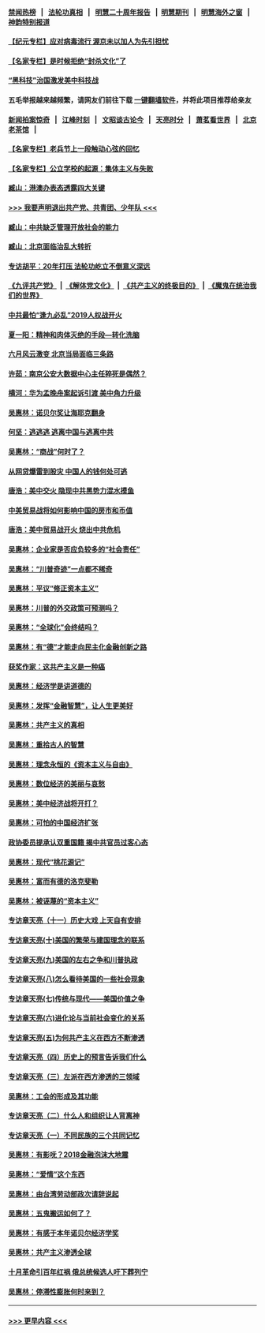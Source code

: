 #### [禁闻热榜](热点新闻.md?=0)  &nbsp;&nbsp;|&nbsp;&nbsp; [法轮功真相](https://github.com/gfw-breaker/truth/blob/master/README.md?=0) &nbsp;&nbsp;|&nbsp;&nbsp; [明慧二十周年报告](https://github.com/gfw-breaker/mh-reports/blob/master/README.md?=0) &nbsp;&nbsp;|&nbsp;&nbsp;[明慧期刊](https://github.com/gfw-breaker/mh-qikan) &nbsp;&nbsp;|&nbsp;&nbsp; [明慧海外之窗](https://github.com/gfw-breaker/mh-news/blob/master/README.md?=0) &nbsp;&nbsp;|&nbsp;&nbsp; [神韵特别报道](https://github.com/gfw-breaker/mh-news/blob/master/shenyun.md?=0)
#### [【纪元专栏】应对病毒流行 渥京未以加人为先引担忧](../pages/nsc423/n11875714.md?t=03050231) 
#### [【名家专栏】是时候拒绝“封杀文化”了](../pages/nsc423/n11814093.md?t=03050231) 
#### [“黑科技”治国激发美中科技战](../pages/nsc423/n11638056.md?t=03050231) 
#### 五毛举报越来越频繁，请网友们前往下载 [一键翻墙软件](https://github.com/gfw-breaker/ssr-accounts)，并将此项目推荐给亲友
#### [新闻拍案惊奇](https://github.com/gfw-breaker/banned-news/blob/master/pages/link4.md) &nbsp;&nbsp;|&nbsp;&nbsp; [江峰时刻](https://github.com/gfw-breaker/banned-news/blob/master/pages/link4.md) &nbsp;&nbsp;|&nbsp;&nbsp; [文昭谈古论今](https://github.com/gfw-breaker/banned-news/blob/master/pages/link4.md) &nbsp;&nbsp;|&nbsp;&nbsp; [天亮时分](https://github.com/gfw-breaker/banned-news/blob/master/pages/link4.md) &nbsp;&nbsp;|&nbsp;&nbsp; [萧茗看世界](https://github.com/gfw-breaker/banned-news/blob/master/pages/link4.md) &nbsp;&nbsp;|&nbsp;&nbsp; [北京老茶馆](https://github.com/gfw-breaker/banned-news/blob/master/pages/link4.md) &nbsp;&nbsp;|&nbsp;&nbsp; 
#### [【名家专栏】老兵节上一段触动心弦的回忆](../pages/nsc423/n11646016.md?t=03050231) 
#### [【名家专栏】公立学校的起源：集体主义与失败](../pages/nsc423/n11601833.md?t=03050231) 
#### [臧山：港澳办表态透露四大关键](../pages/nsc423/n11421628.md?t=03050231) 
#### [>>> 我要声明退出共产党、共青团、少年队 <<<](https://github.com/begood0513/goodnews/blob/master/quit/letter.md) 
#### [臧山：中共缺乏管理开放社会的能力](../pages/nsc423/n11407457.md?t=03050231) 
#### [臧山：北京面临治乱大转折](../pages/nsc423/n11406895.md?t=03050231) 
#### [专访胡平：20年打压 法轮功屹立不倒意义深远](../pages/nsc423/n11398800.md?t=03050231) 
#### [《九评共产党》](https://github.com/begood0513/9ping.md/blob/master/README.md) &nbsp;|&nbsp; [《解体党文化》](../../../../jtdwh.md/blob/master/README.md)  &nbsp;|&nbsp; [《共产主义的终极目的》](../../../../gczydzjmd.md/blob/master/README.md) &nbsp;|&nbsp; [《魔鬼在统治我们的世界》](../../../../mgztzwmdsj.md/blob/master/README.md) 
#### [中共最怕“逢九必乱”2019人权战开火](../pages/nsc423/n11385248.md?t=03050231) 
#### [夏一阳：精神和肉体灭绝的手段—转化洗脑](../pages/nsc423/n11368250.md?t=03050231) 
#### [六月风云激变 北京当局面临三条路](../pages/nsc423/n11313668.md?t=03050231) 
#### [许茹：南京公安大数据中心主任猝死是偶然？](../pages/nsc423/n11064744.md?t=03050231) 
#### [横河：华为孟晚舟案起诉引渡 美中角力升级](../pages/nsc423/n11027230.md?t=03050231) 
#### [吴惠林：诺贝尔奖让海耶克翻身](../pages/nsc423/n10890049.md?t=03050231) 
#### [何坚：逃逃逃 逃离中国与逃离中共](../pages/nsc423/n10592891.md?t=03050231) 
#### [吴惠林：“商战”何时了？](../pages/nsc423/n10573558.md?t=03050231) 
#### [从网贷爆雷到股灾 中国人的钱何处可逃](../pages/nsc423/n10572800.md?t=03050231) 
#### [唐浩：美中交火 隐现中共黑势力混水摸鱼](../pages/nsc423/n10544040.md?t=03050231) 
#### [中美贸易战将如何影响中国的房市和币值](../pages/nsc423/n10543697.md?t=03050231) 
#### [唐浩：美中贸易战开火 烧出中共危机](../pages/nsc423/n10540126.md?t=03050231) 
#### [吴惠林：企业家是否应负较多的“社会责任”](../pages/nsc423/n10535022.md?t=03050231) 
#### [吴惠林：“川普奇迹”一点都不稀奇](../pages/nsc423/n10512808.md?t=03050231) 
#### [吴惠林：平议“修正资本主义”](../pages/nsc423/n10495724.md?t=03050231) 
#### [吴惠林：川普的外交政策可预测吗？](../pages/nsc423/n10462387.md?t=03050231) 
#### [吴惠林：“全球化”会终结吗？](../pages/nsc423/n10452838.md?t=03050231) 
#### [吴惠林：有“德”才能走向民主化金融创新之路](../pages/nsc423/n10432292.md?t=03050231) 
#### [获奖作家：这共产主义是一种癌](../pages/nsc423/n10431541.md?t=03050231) 
#### [吴惠林：经济学是讲道德的](../pages/nsc423/n10398014.md?t=03050231) 
#### [吴惠林：发挥“金融智慧”，让人生更美好](../pages/nsc423/n10375019.md?t=03050231) 
#### [吴惠林：共产主义的真相](../pages/nsc423/n10351394.md?t=03050231) 
#### [吴惠林：重拾古人的智慧](../pages/nsc423/n10337691.md?t=03050231) 
#### [吴惠林：理念永恒的《资本主义与自由》](../pages/nsc423/n10316274.md?t=03050231) 
#### [吴惠林：数位经济的美丽与哀愁](../pages/nsc423/n10292946.md?t=03050231) 
#### [吴惠林：美中经济战将开打？](../pages/nsc423/n10258825.md?t=03050231) 
#### [吴惠林：可怕的中国经济扩张](../pages/nsc423/n10219147.md?t=03050231) 
#### [政协委员提承认双重国籍 揭中共官员过客心态](../pages/nsc423/n10208809.md?t=03050231) 
#### [吴惠林：现代“桃花源记”](../pages/nsc423/n10185234.md?t=03050231) 
#### [吴惠林：富而有德的洛克斐勒](../pages/nsc423/n10142264.md?t=03050231) 
#### [吴惠林：被诬蔑的“资本主义”](../pages/nsc423/n10124816.md?t=03050231) 
#### [专访章天亮（十一）历史大戏 上天自有安排](../pages/nsc423/n10094905.md?t=03050231) 
#### [专访章天亮(十)美国的繁荣与建国理念的联系](../pages/nsc423/n10094899.md?t=03050231) 
#### [专访章天亮(九)美国的左右之争和川普执政](../pages/nsc423/n10094889.md?t=03050231) 
#### [专访章天亮(八)怎么看待美国的一些社会现象](../pages/nsc423/n10094857.md?t=03050231) 
#### [专访章天亮(七)传统与现代——美国价值之争](../pages/nsc423/n10093140.md?t=03050231) 
#### [专访章天亮(六)进化论与当前社会变化的关系](../pages/nsc423/n10092036.md?t=03050231) 
#### [专访章天亮(五)为何共产主义在西方不断渗透](../pages/nsc423/n10083620.md?t=03050231) 
#### [专访章天亮（四）历史上的预言告诉我们什么](../pages/nsc423/n10083606.md?t=03050231) 
#### [专访章天亮（三）左派在西方渗透的三领域](../pages/nsc423/n10081115.md?t=03050231) 
#### [吴惠林：工会的形成及其功能](../pages/nsc423/n10080633.md?t=03050231) 
#### [专访章天亮（二）什么人和组织让人背离神](../pages/nsc423/n10076637.md?t=03050231) 
#### [专访章天亮（一）不同民族的三个共同记忆](../pages/nsc423/n10074188.md?t=03050231) 
#### [吴惠林：有影呒？2018金融泡沫大地震](../pages/nsc423/n10040534.md?t=03050231) 
#### [吴惠林：“爱情”这个东西](../pages/nsc423/n10019423.md?t=03050231) 
#### [吴惠林：由台湾劳动部政次请辞说起](../pages/nsc423/n9979679.md?t=03050231) 
#### [吴惠林：五鬼搬运如何了？](../pages/nsc423/n9925338.md?t=03050231) 
#### [吴惠林：有感于本年诺贝尔经济学奖](../pages/nsc423/n9871883.md?t=03050231) 
#### [吴惠林：共产主义渗透全球](../pages/nsc423/n9812748.md?t=03050231) 
#### [十月革命引百年红祸 俄总统候选人吁下葬列宁](../pages/nsc423/n9810182.md?t=03050231) 
#### [吴惠林：停滞性膨胀何时来到？](../pages/nsc423/n9764136.md?t=03050231) 

----
#### [ >>> 更早内容 <<< ](../indexes/nsc423-earlier.md)
